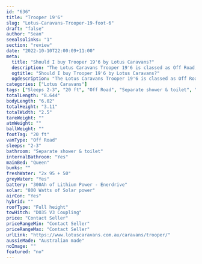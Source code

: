 ```yaml
---
id: "636"
title: "Trooper 19'6"
slug: "Lotus-Caravans-Trooper-19-foot-6"
draft: "false"
author: "Sean"
seealsolinks: "1"
section: "review"
date: "2022-10-10T22:00:09+11:00"
meta:
  title: "Should I buy Trooper 19'6 by Lotus Caravans?"
  description: "The Lotus Caravans Trooper 19'6 is classed as Off Road, and sleeps 2-3 people. It is Australian made and comes in at 20 ft. It generally has Separate shower & toilet."
  ogtitle: "Should I buy Trooper 19'6 by Lotus Caravans?"
  ogdescription: "The Lotus Caravans Trooper 19'6 is classed as Off Road, and sleeps 2-3 people. It is Australian made and comes in at 20 ft. It generally has Separate shower & toilet."
categories: ["Lotus Caravans"]
tags: ["Sleeps 2-3", "20 ft", "Off Road", "Separate shower & toilet", "Full height", "Price Unknown"]
totalLength: "8.644"
bodyLength: "6.02"
totalHeight: "3.11"
totalWidth: "2.5"
tareWeight: ""
atmWeight: ""
ballWeight: ""
footTag: "20 ft"
vanType: "Off Road"
sleeps: "2-3"
bathroom: "Separate shower & toilet"
internalBathroom: "Yes"
mainBed: "Queen"
bunks: ""
freshWater: "2x 95 + 50"
greyWater: "Yes"
battery: "300Ah of Lithium Power - Enerdrive"
solar: "800 Watts of Solar power"
airCon: "Yes"
hybrid: ""
roofType: "Full height"
towHitch: "DO35 V3 Coupling"
price: "Contact Seller"
priceRangeMin: "Contact Seller"
priceRangeMax: "Contact Seller"
urlLink: "https://www.lotuscaravans.com.au/caravans/trooper/"
aussieMade: "Australian made"
noImage: ""
featured: "no"
---
```

